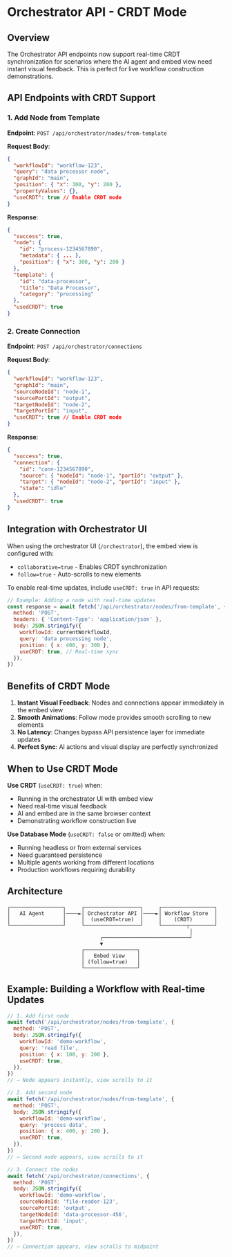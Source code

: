 # Orchestrator API - CRDT Mode

## Overview

The Orchestrator API endpoints now support real-time CRDT synchronization for scenarios where the AI agent and embed view need instant visual feedback. This is perfect for live workflow construction demonstrations.

## API Endpoints with CRDT Support

### 1. Add Node from Template

**Endpoint**: `POST /api/orchestrator/nodes/from-template`

**Request Body**:

```json
{
  "workflowId": "workflow-123",
  "query": "data processor node",
  "graphId": "main",
  "position": { "x": 300, "y": 200 },
  "propertyValues": {},
  "useCRDT": true // Enable CRDT mode
}
```

**Response**:

```json
{
  "success": true,
  "node": {
    "id": "process-1234567890",
    "metadata": { ... },
    "position": { "x": 300, "y": 200 }
  },
  "template": {
    "id": "data-processor",
    "title": "Data Processor",
    "category": "processing"
  },
  "usedCRDT": true
}
```

### 2. Create Connection

**Endpoint**: `POST /api/orchestrator/connections`

**Request Body**:

```json
{
  "workflowId": "workflow-123",
  "graphId": "main",
  "sourceNodeId": "node-1",
  "sourcePortId": "output",
  "targetNodeId": "node-2",
  "targetPortId": "input",
  "useCRDT": true // Enable CRDT mode
}
```

**Response**:

```json
{
  "success": true,
  "connection": {
    "id": "conn-1234567890",
    "source": { "nodeId": "node-1", "portId": "output" },
    "target": { "nodeId": "node-2", "portId": "input" },
    "state": "idle"
  },
  "usedCRDT": true
}
```

## Integration with Orchestrator UI

When using the orchestrator UI (`/orchestrator`), the embed view is configured with:

- `collaborative=true` - Enables CRDT synchronization
- `follow=true` - Auto-scrolls to new elements

To enable real-time updates, include `useCRDT: true` in API requests:

```javascript
// Example: Adding a node with real-time updates
const response = await fetch('/api/orchestrator/nodes/from-template', {
  method: 'POST',
  headers: { 'Content-Type': 'application/json' },
  body: JSON.stringify({
    workflowId: currentWorkflowId,
    query: 'data processing node',
    position: { x: 400, y: 300 },
    useCRDT: true, // Real-time sync
  }),
})
```

## Benefits of CRDT Mode

1. **Instant Visual Feedback**: Nodes and connections appear immediately in the embed view
2. **Smooth Animations**: Follow mode provides smooth scrolling to new elements
3. **No Latency**: Changes bypass API persistence layer for immediate updates
4. **Perfect Sync**: AI actions and visual display are perfectly synchronized

## When to Use CRDT Mode

**Use CRDT** (`useCRDT: true`) when:

- Running in the orchestrator UI with embed view
- Need real-time visual feedback
- AI and embed are in the same browser context
- Demonstrating workflow construction live

**Use Database Mode** (`useCRDT: false` or omitted) when:

- Running headless or from external services
- Need guaranteed persistence
- Multiple agents working from different locations
- Production workflows requiring durability

## Architecture

```
┌─────────────────┐     ┌──────────────────┐     ┌─────────────────┐
│   AI Agent      │────►│ Orchestrator API │────►│ Workflow Store  │
│                 │     │  (useCRDT=true)  │     │    (CRDT)       │
└─────────────────┘     └──────────────────┘     └────────┬────────┘
                                                           │
                              ┌────────────────────────────┘
                              ▼
                        ┌─────────────────┐
                        │   Embed View    │
                        │ (follow=true)   │
                        └─────────────────┘
```

## Example: Building a Workflow with Real-time Updates

```javascript
// 1. Add first node
await fetch('/api/orchestrator/nodes/from-template', {
  method: 'POST',
  body: JSON.stringify({
    workflowId: 'demo-workflow',
    query: 'read file',
    position: { x: 100, y: 200 },
    useCRDT: true,
  }),
})
// → Node appears instantly, view scrolls to it

// 2. Add second node
await fetch('/api/orchestrator/nodes/from-template', {
  method: 'POST',
  body: JSON.stringify({
    workflowId: 'demo-workflow',
    query: 'process data',
    position: { x: 400, y: 200 },
    useCRDT: true,
  }),
})
// → Second node appears, view scrolls to it

// 3. Connect the nodes
await fetch('/api/orchestrator/connections', {
  method: 'POST',
  body: JSON.stringify({
    workflowId: 'demo-workflow',
    sourceNodeId: 'file-reader-123',
    sourcePortId: 'output',
    targetNodeId: 'data-processor-456',
    targetPortId: 'input',
    useCRDT: true,
  }),
})
// → Connection appears, view scrolls to midpoint
```
